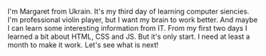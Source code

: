 I'm Margaret from Ukrain.
It's my third day of learning computer siencies.
I'm professional violin player, but I want my brain to work better. And maybe I can learn some interesting information from IT.
From my first two days I learned a bit about HTML, CSS and JS. 
But it's only start. I need at least a month to make it work. Let's see what is next!
